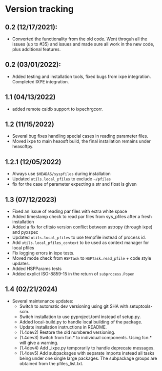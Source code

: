 # Version tracking


## 0.2 (12/17/2021):
- Converted the functionality from the old code. Went throguh all the issues (up to #35) and issues and made sure all work in the new code, plus additional features.

## 0.2 (03/01/2022):
- Added testing and installation tools, fixed bugs from ixpe integration. Completed IXPE integration.

## 1.1 (04/13/2022)
- added remote caldb support to ixpechrgcorr.
  
## 1.2 (11/15/2022)
- Several bug fixes handling special cases in reading parameter files.
- Moved ixpe to main heaosft build, the final installation remains under heasoftpy.

## 1.2.1 (12/05/2022)
- Always use `$HEADAS/syspfiles` during installation
- Updated `utils.local_pfiles` to exclude `~/pfiles`
- fix for the case of parameter expecting a str and float is given

## 1.3 (07/12/2023)
- Fixed an issue of reading par files with extra white space
- Added timestamp check to read par files from sys_pfiles after a fresh installation
- Added a fix for cfitsio version conflict between astropy (through ixpe) and pyxspec
- Updated `utils.local_pfiles` to use tempfile instead of process id.
- Add `utils.local_pfiles_context` to be used as context manager for local pfiles
- Fix logging errors in ixpe tests.
- Moved mode check from `HSPTask` to `HSPTask.read_pfile` + code style updates. 
- Added HSPParams tests
- Added explict ISO-8859-15 in the return of `subprocess.Popen`

## 1.4 (02/21/2024)
- Several maintenance updates:
    - Switch to automatic dev versioning using git SHA with setuptools-scm. 
    - Switch installation to use pyproject.toml instead of setup.py.
    - Added local-build.py to handle local building of the package.
    - Update installation instructions in README.
    - (1.4dev2) Restore the old numbered versioning.
    - (1.4dev3) Switch from fcn.* to individual components. Using fcn.* will give a warning.
    - (1.4dev4) Add _ixpe.py temporarily to handle deprecate messages.
    - (1.4dev5) Add subpackages with separate imports instead all tasks being under one single large packages. The subpackage groups are obtained from the pfiles_list.txt.
